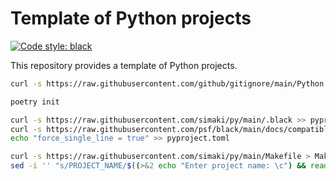 # Template of Python projects

[![Code style: black](https://img.shields.io/badge/code%20style-black-000000.svg)](https://github.com/psf/black)

This repository provides a template of Python projects.

```sh
curl -s https://raw.githubusercontent.com/github/gitignore/main/Python.gitignore > .gitignore
```

```sh
poetry init
```

```sh
curl -s https://raw.githubusercontent.com/simaki/py/main/.black >> pyproject.toml
curl -s https://raw.githubusercontent.com/psf/black/main/docs/compatible_configs/isort/pyproject.toml >> pyproject.toml
echo "force_single_line = true" >> pyproject.toml
```

```sh
curl -s https://raw.githubusercontent.com/simaki/py/main/Makefile > Makefile
sed -i '' "s/PROJECT_NAME/$((>&2 echo "Enter project name: \c") && read name && echo "$name\c")/g" Makefile
```
